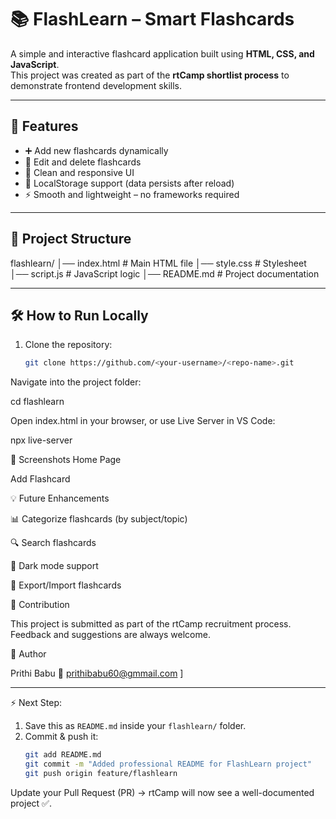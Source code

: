 # 📚 FlashLearn – Smart Flashcards

A simple and interactive flashcard application built using **HTML, CSS, and JavaScript**.  
This project was created as part of the **rtCamp shortlist process** to demonstrate frontend development skills.

---
## 🚀 Features
- ➕ Add new flashcards dynamically
- 📝 Edit and delete flashcards
- 🎨 Clean and responsive UI
- 💾 LocalStorage support (data persists after reload)
- ⚡ Smooth and lightweight – no frameworks required

---
## 📂 Project Structure
flashlearn/
│── index.html # Main HTML file
│── style.css # Stylesheet
│── script.js # JavaScript logic
│── README.md # Project documentation


---

## 🛠️ How to Run Locally
1. Clone the repository:
   ```bash
   git clone https://github.com/<your-username>/<repo-name>.git


Navigate into the project folder:

cd flashlearn


Open index.html in your browser, or use Live Server in VS Code:

npx live-server

📸 Screenshots
Home Page

Add Flashcard

💡 Future Enhancements

📊 Categorize flashcards (by subject/topic)

🔍 Search flashcards

🌙 Dark mode support

🔗 Export/Import flashcards

🤝 Contribution

This project is submitted as part of the rtCamp recruitment process.
Feedback and suggestions are always welcome.

👤 Author

Prithi Babu
📧 prithibabu60@gmmail.com
]


---

⚡ Next Step:  
1. Save this as `README.md` inside your `flashlearn/` folder.  
2. Commit & push it:
   ```bash
   git add README.md
   git commit -m "Added professional README for FlashLearn project"
   git push origin feature/flashlearn


Update your Pull Request (PR) → rtCamp will now see a well-documented project ✅.

